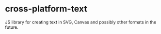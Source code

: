 cross-platform-text
===================

JS library for creating text in SVG, Canvas and possibly other formats in the future.

